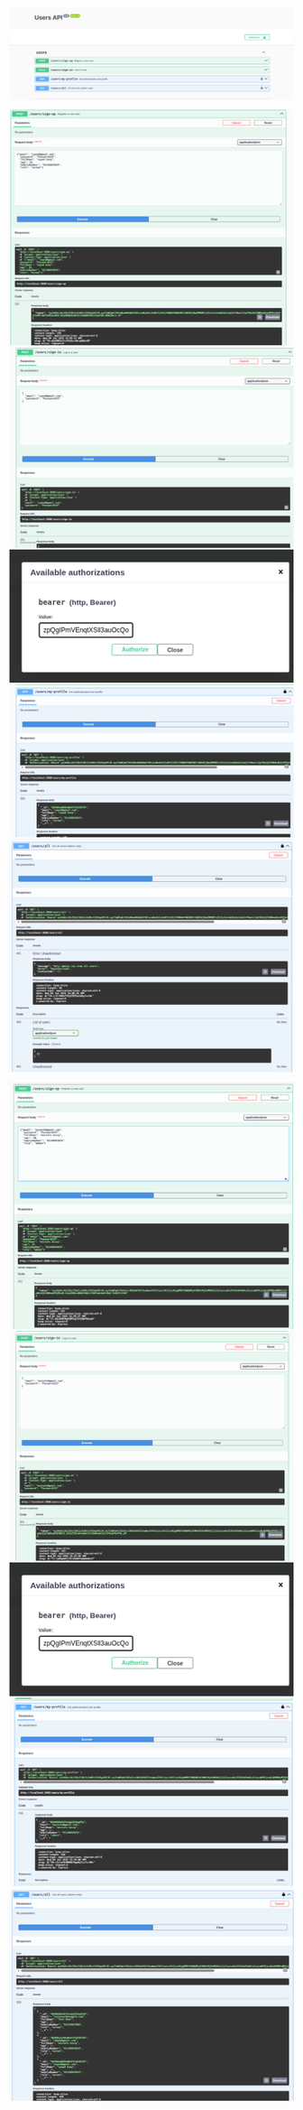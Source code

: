 ![alt text](userAPI.png "End Points")


![alt text](createNormal.png "create user (Normal)")
![alt text](loginNormal.png "login as normal")
![alt text](authorization.png "authorizations (Add token)")
![alt text](normalProfile.png " normal profile ")
![alt text](allUsersNormal.png " All users as admin (Unauthorized) ")


![alt text](createAdmin.png "create user (Admin)")
![alt text](loginAdmin.png "login as admin")
![alt text](authorization.png "authorizations (Add token)")
![alt text](AdminProfile.png " admin profile ")
![alt text](allUsers-admin.png " All users as admin (Authorized) ")
